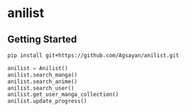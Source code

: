 # anilist
## Getting Started
```bash
pip install git+https://github.com/Agsayan/anilist.git
```

```py
anilist = Anilist()
anilist.search_manga()
anilist.search_anime()
anilist.search_user()
anilist.get_user_manga_collection()
anilist.update_progress()
```
